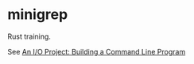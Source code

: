 # minigrep

Rust training.

See [An I/O Project: Building a Command Line Program](https://doc.rust-lang.org/book/ch12-00-an-io-project.html)
